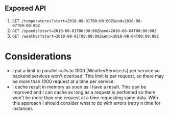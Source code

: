## Exposed API

1. `GET /temperatures?start=2018-08-01T00:00:00Z&end=2018-08-07T00:00:00Z`
2. `GET /speeds?start=2018-08-01T00:00:00Z&end=2018-08-04T00:00:00Z`
3. `GET /weather?start=2018-08-01T00:00:00Z&end=2018-08-04T00:00:00Z`

# Considerations

* I put a limit to parallel calls to 1000 (WeatherService.ts) per service so backend services won't overload. This limit is per request, so there may be more than 1000 request at a time per service.
* I cache result in memory as soon as I have a result. This can be improved and I can cache as long as a request is perfomed so there won't be more than one request at a time requesting same data.
With this approach I should consider what to do with errors (retry n time for instance).